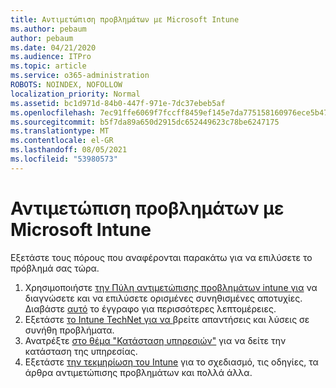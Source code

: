 ```yaml
---
title: Αντιμετώπιση προβλημάτων με Microsoft Intune
ms.author: pebaum
author: pebaum
ms.date: 04/21/2020
ms.audience: ITPro
ms.topic: article
ms.service: o365-administration
ROBOTS: NOINDEX, NOFOLLOW
localization_priority: Normal
ms.assetid: bc1d971d-84b0-447f-971e-7dc37ebeb5af
ms.openlocfilehash: 7ec91ffe6069f7fccff8459ef145e7da775158160976ece5b4745499ac5e1fa6
ms.sourcegitcommit: b5f7da89a650d2915dc652449623c78be6247175
ms.translationtype: MT
ms.contentlocale: el-GR
ms.lasthandoff: 08/05/2021
ms.locfileid: "53980573"
---
```

# <a name="troubleshoot-issues-with-microsoft-intune"></a>Αντιμετώπιση προβλημάτων με Microsoft Intune

Εξετάστε τους πόρους που αναφέρονται παρακάτω για να επιλύσετε το πρόβλημά σας τώρα.
  
1. Χρησιμοποιήστε [την Πύλη αντιμετώπισης προβλημάτων intune για](https://devicemanagement.microsoft.com/#blade/Microsoft_Intune_DeviceSettings/TroubleshootBlade) να διαγνώσετε και να επιλύσετε ορισμένες συνηθισμένες αποτυχίες. Διαβάστε [αυτό](https://docs.microsoft.com/intune/help-desk-operators) το έγγραφο για περισσότερες λεπτομέρειες.  
2. Εξετάστε [το Intune TechNet για να ](https://social.technet.microsoft.com/forums/home?forum=microsoftintuneprod)βρείτε απαντήσεις και λύσεις σε συνήθη προβλήματα.  
3. Ανατρέξτε [στο θέμα "Κατάσταση υπηρεσιών"](https://portal.office.com/AdminPortal/Home#/servicehealth) για να δείτε την κατάσταση της υπηρεσίας.   
4. Εξετάστε [την τεκμηρίωση του Intune](https://docs.microsoft.com/intune/) για το σχεδιασμό, τις οδηγίες, τα άρθρα αντιμετώπισης προβλημάτων και πολλά άλλα. 